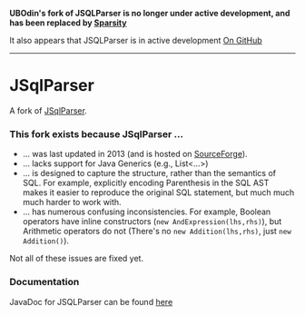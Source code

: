 **UBOdin's fork of JSQLParser is no longer under active development, and has been replaced by [Sparsity](https://github.com/UBOdin/sparsity)**

It also appears that JSQLParser is in active development [On GitHub](https://github.com/JSQLParser/JSqlParser)

------


# JSqlParser

A fork of [JSqlParser](http://jsqlparser.sourceforge.net).  

### This fork exists because JSqlParser ...

* ... was last updated in 2013 (and is hosted on [SourceForge](https://twitter.com/newsycombinator/status/611534051548209153)).
* ... lacks support for Java Generics (e.g., List<...>) 
* ... is designed to capture the structure, rather than the semantics of SQL.  For example, explicitly encoding Parenthesis 
      in the SQL AST makes it easier to reproduce the original SQL statement, but much much much harder to work with.
* ... has numerous confusing inconsistencies.  For example, Boolean operators have inline constructors 
      (`new AndExpression(lhs,rhs)`), but Arithmetic operators do not (There's no `new Addition(lhs,rhs)`, just 
      `new Addition()`).

Not all of these issues are fixed yet.

### Documentation

JavaDoc for JSQLParser can be found [here](http://odin.cse.buffalo.edu/software/jsqlparser/)
